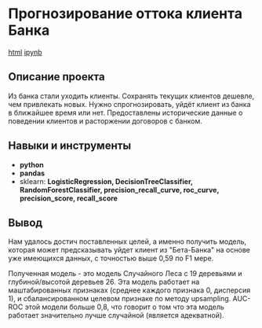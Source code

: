 # Прогнозирование оттока клиента Банка

[html](https://github.com/TomashA1980/Portfolio_All_Practicum_Projects/blob/main/bank_clients/bank_clients.html)   [ipynb](https://github.com/TomashA1980/Portfolio_All_Practicum_Projects/blob/main/bank_clients/bank_clients.ipynb)

## Описание проекта

Из банка стали уходить клиенты. Сохранять текущих клиентов дешевле, чем привлекать новых.
Нужно спрогнозировать, уйдёт клиент из банка в ближайшее время или нет. Предоставлены исторические данные о поведении клиентов и расторжении договоров с банком.


## Навыки и инструменты

- **python**
- **pandas**
- sklearn: **LogisticRegression, DecisionTreeClassifier, RandomForestClassifier, precision_recall_curve, roc_curve, precision_score, recall_score** 



## Вывод

Нам удалось достич поставленных целей, а именно получить модель, которая может предсказывать уйдет клиент из "Бета-Банка" на основе уже имеющихся данных, с точностью выше 0,59 по F1 мере.

Полученная модель - это модель Случайного Леса с 19 деревьями и глубиной/высотой деревьев 26. Эта модель работает на маштабированных признаках (среднее каждого признака 0, дисперсия 1), и сбалансированном целевом признаке по методу upsampling. AUC-ROC этой модели больше 0,8, что говорит о том что эта модель работает значительно лучше случайной (является адекватной).

